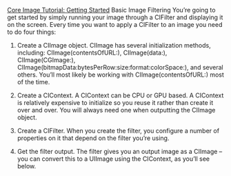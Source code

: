 [Core Image Tutorial: Getting Started](https://www.raywenderlich.com/76285/beginning-core-image-swift )
 Basic Image Filtering
 You’re going to get started by simply running your image through a CIFilter and displaying it on the screen. Every time you want to apply a CIFilter to an image you need to do four things:
 
 1. Create a CIImage object. CIImage has several initialization methods, including: CIImage(contentsOfURL:), CIImage(data:), CIImage(CGImage:), CIImage(bitmapData:bytesPerRow:size:format:colorSpace:), and several others. You’ll most likely be working with CIImage(contentsOfURL:) most of the time.
 
 2. Create a CIContext. A CIContext can be CPU or GPU based. A CIContext is relatively expensive to initialize so you reuse it rather than create it over and over. You will always need one when outputting the CIImage object.
 
 3. Create a CIFilter. When you create the filter, you configure a number of properties on it that depend on the filter you’re using.
 
 4. Get the filter output. The filter gives you an output image as a CIImage – you can convert this to a UIImage using the CIContext, as you’ll see below.